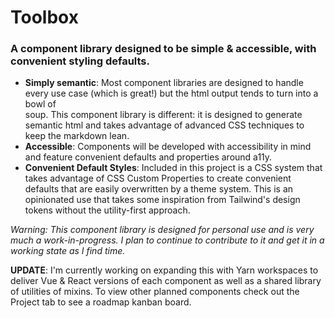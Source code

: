 # Toolbox
### A component library designed to be simple & accessible, with convenient styling defaults.

- **Simply semantic**: Most component libraries are designed to handle every use case (which is great!) but the html output tends to turn into a bowl of <div> soup. This component library is different: it is designed to generate semantic html and takes advantage of advanced CSS techniques to keep the markdown lean.
- **Accessible**: Components will be developed with accessibility in mind and feature convenient defaults and properties around a11y. 
- **Convenient Default Styles**: Included in this project is a CSS system that takes advantage of CSS Custom Properties to create convenient defaults that are easily overwritten by a theme system. This is an opinionated use that takes some inspiration from Tailwind's design tokens without the utility-first approach.

_Warning: This component library is designed for personal use and is very much a work-in-progress. I plan to continue to contribute to it and get it in a working state as I find time._

**UPDATE**: I'm currently working on expanding this with Yarn workspaces to deliver Vue & React versions of each component as well as a shared library of utilities of mixins. To view other planned components check out the Project tab to see a roadmap kanban board.
